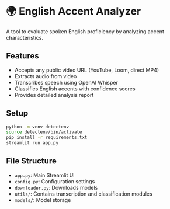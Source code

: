 
# 🌍 English Accent Analyzer

A tool to evaluate spoken English proficiency by analyzing accent characteristics.

## Features
- Accepts any public video URL (YouTube, Loom, direct MP4)
- Extracts audio from video
- Transcribes speech using OpenAI Whisper
- Classifies English accents with confidence scores
- Provides detailed analysis report


## Setup
```bash
python -m venv detectenv
source detectenv/bin/activate
pip install -r requirements.txt
streamlit run app.py
```

## File Structure
- `app.py`: Main Streamlit UI
- `config.py`: Configuration settings
- `downloader.py`: Downloads models
- `utils/`: Contains transcription and classification modules
- `models/`: Model storage